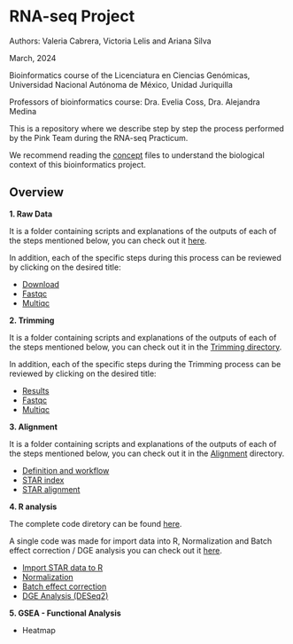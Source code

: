 # RNA-seq Project
Authors: Valeria Cabrera, Victoria Lelis and Ariana Silva

March, 2024

Bioinformatics course of the Licenciatura en Ciencias Genómicas, Universidad Nacional Autónoma de México, Unidad Juriquilla

Professors of bioinformatics course: Dra. Evelia Coss, Dra. Alejandra Medina

This is a repository where we describe step by step the process performed by the Pink Team during the RNA-seq Practicum.

We recommend reading the [concept](https://github.com/arianaresi/RNA-seq-Project/tree/main/Important%20biological%20concepts) files to understand the biological context of this bioinformatics project.

## Overview

**1. Raw Data**

It is a folder containing scripts and explanations of the outputs of each of the steps mentioned below, you can check out it [here](https://github.com/arianaresi/RNA-seq-Project/tree/main/Raw%20data).

In addition, each of the specific steps during this process can be reviewed by clicking on the desired title:

- [Download](https://github.com/arianaresi/RNA-seq-Project/blob/main/Raw%20data/Download.md)
- [Fastqc](https://github.com/arianaresi/RNA-seq-Project/blob/main/Raw%20data/FastQC_RawData.md)
- [Multiqc](https://github.com/arianaresi/RNA-seq-Project/blob/main/Raw%20data/MultiQC_RawData.md)

**2. Trimming**

It is a folder containing scripts and explanations of the outputs of each of the steps mentioned below, you can check out it in the [Trimming directory](https://github.com/arianaresi/RNA-seq-Project/tree/main/Trimming).

In addition, each of the specific steps during the Trimming process can be reviewed by clicking on the desired title:

   - [Results](https://github.com/arianaresi/RNA-seq-Project/blob/main/Trimming/Trimming_code_and_results.md)
   - [Fastqc](https://github.com/arianaresi/RNA-seq-Project/blob/main/Trimming/FastQC_trimmed.md)
   - [Multiqc](https://github.com/arianaresi/RNA-seq-Project/blob/main/Trimming/MultiQC_trimmed.md)

**3. Alignment**

It is a folder containing scripts and explanations of the outputs of each of the steps mentioned below, you can check out it in the [Alignment](https://github.com/arianaresi/RNA-seq-Project/tree/main/Alignment) directory.

   - [Definition and workflow](https://github.com/arianaresi/RNA-seq-Project/blob/main/Alignment/Definition%20and%20workflow.md)
   - [STAR index](https://github.com/arianaresi/RNA-seq-Project/blob/main/Alignment/STAR_index.md)
   - [STAR alignment](https://github.com/arianaresi/RNA-seq-Project/blob/main/Alignment/STAR_alignment.md)
  
**4. R analysis**

The complete code diretory can be found [here](https://github.com/arianaresi/RNA-seq-Project/tree/main/R%20analysis).

A single code was made for import data into R, Normalization and Batch effect correction / DGE analysis you can check out it [here](https://github.com/arianaresi/RNA-seq-Project/blob/main/R%20analysis/script_complet.txt). 

   - [Import STAR data to R](https://github.com/arianaresi/RNA-seq-Project/blob/main/R%20analysis/Import%20data/Import_data_R.md)
   - [Normalization](https://github.com/arianaresi/RNA-seq-Project/blob/main/R%20analysis/Normalization.md)
   - [Batch effect correction](https://github.com/arianaresi/RNA-seq-Project/blob/main/R%20analysis/Batch_effect_correction.md)
   - [DGE Analysis (DESeq2)](https://github.com/arianaresi/RNA-seq-Project/blob/main/R%20analysis/DGE_analysis.md)
  
**5. GSEA - Functional Analysis**
- Heatmap
